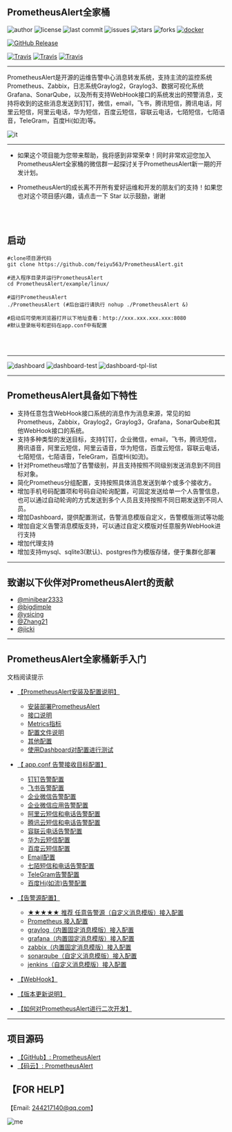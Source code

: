 ## PrometheusAlert全家桶

![author](https://img.shields.io/badge/author-jikun.zhang-blueviolet.svg)
![license](https://img.shields.io/github/license/feiyu563/PrometheusAlert.svg)
![last commit](https://img.shields.io/github/last-commit/feiyu563/PrometheusAlert.svg)
![issues](https://img.shields.io/github/issues/feiyu563/PrometheusAlert.svg)
![stars](https://img.shields.io/github/stars/feiyu563/PrometheusAlert.svg)
![forks](https://img.shields.io/github/forks/feiyu563/PrometheusAlert.svg)
[![docker](https://img.shields.io/docker/pulls/feiyu563/prometheus-alert.svg)](https://hub.docker.com/r/feiyu563/prometheus-alert)

[![GitHub Release](https://img.shields.io/github/release/feiyu563/PrometheusAlert.svg)](https://github.com/feiyu563/PrometheusAlert/releases)

[![Travis](https://img.shields.io/badge/language-Go-green.svg)]()
[![Travis](https://img.shields.io/badge/language-JavaScript-yellow.svg)]()
[![Travis](https://img.shields.io/badge/language-Shell-blue.svg)]()

-----------------

PrometheusAlert是开源的运维告警中心消息转发系统，支持主流的监控系统Prometheus、Zabbix，日志系统Graylog2，Graylog3、数据可视化系统Grafana、SonarQube，以及所有支持WebHook接口的系统发出的预警消息，支持将收到的这些消息发送到钉钉，微信，email，飞书，腾讯短信，腾讯电话，阿里云短信，阿里云电话，华为短信，百度云短信，容联云电话，七陌短信，七陌语音，TeleGram，百度Hi(如流)等。

![it](https://gitee.com/feiyu563/PrometheusAlert/raw/master/doc/it.png)

-----------------
* 如果这个项目能为您带来帮助，我将感到非常荣幸！同时非常欢迎您加入PrometheusAlert全家桶的微信群一起探讨关于PrometheusAlert新一期的开发计划。

* PrometheusAlert的成长离不开所有爱好运维和开发的朋友们的支持！如果您也对这个项目感兴趣，请点击一下 Star 以示鼓励，谢谢


<br>
<br>

## 启动

```
#clone项目源代码
git clone https://github.com/feiyu563/PrometheusAlert.git

#进入程序目录并运行PrometheusAlert
cd PrometheusAlert/example/linux/

#运行PrometheusAlert
./PrometheusAlert (#后台运行请执行 nohup ./PrometheusAlert &)

#启动后可使用浏览器打开以下地址查看：http://xxx.xxx.xxx.xxx:8080
#默认登录帐号和密码在app.conf中有配置
```


<br>
<br>

-----------------

![dashboard](https://gitee.com/feiyu563/PrometheusAlert/raw/master/doc/dashboard.png)
![dashboard-test](https://gitee.com/feiyu563/PrometheusAlert/raw/master/doc/dashboard-test.png)
![dashboard-tpl-list](https://gitee.com/feiyu563/PrometheusAlert/raw/master/doc/dashboard-tpl-list.png)

--------------------------------------

PrometheusAlert具备如下特性
---------------------

 - 支持任意包含WebHook接口系统的消息作为消息来源，常见的如Prometheus，Zabbix，Graylog2，Graylog3，Grafana，SonarQube和其他WebHook接口的系统。
 - 支持多种类型的发送目标，支持钉钉，企业微信，email，飞书，腾讯短信，腾讯语音，阿里云短信，阿里云语音，华为短信，百度云短信，容联云电话，七陌短信，七陌语音，TeleGram，百度Hi(如流)。
 - 针对Prometheus增加了告警级别，并且支持按照不同级别发送消息到不同目标对象。
 - 简化Prometheus分组配置，支持按照具体消息发送到单个或多个接收方。
 - 增加手机号码配置项和号码自动轮询配置，可固定发送给单一个人告警信息，也可以通过自动轮询的方式发送到多个人员且支持按照不同日期发送到不同人员。
 - 增加Dashboard，提供配置测试，告警消息模版自定义，告警模版测试等功能
 - 增加自定义告警消息模版支持，可以通过自定义模版对任意服务WebHook进行支持
 - 增加代理支持
 - 增加支持mysql、sqlite3(默认)、postgres作为模版存储，便于集群化部署
 
---------------------

致谢以下伙伴对PrometheusAlert的贡献
---------------------
 - [@minibear2333](https://github.com/minibear2333)
 - [@bigdimple](https://github.com/bigdimple)
 - [@ysicing](https://github.com/ysicing)
 - [@Zhang21](https://github.com/Zhang21)
 - [@jicki](https://github.com/jicki)


--------------------------------------

## PrometheusAlert全家桶新手入门

文档阅读提示


* [【PrometheusAlert安装及配置说明】](doc/readme/install.md)
  * [安装部署PrometheusAlert](doc/readme/install.md)
  * [接口说明](doc/readme/restful.md)
  * [Metrics指标](doc/readme/metrics.md)
  * [配置文件说明](doc/readme/setup.md)
  * [其他配置](doc/readme/other.md)
  * [使用Dashboard对配置进行测试](doc/readme/dashboard.md)
* [【 app.conf 告警接收目标配置】](doc/readme/dingding.md)
  * [钉钉告警配置](doc/readme/dingding.md)
  * [飞书告警配置](doc/readme/feishu.md)
  * [企业微信告警配置](doc/readme/wechat.md)
  * [企业微信应用告警配置](doc/readme/workwechat.md)
  * [阿里云短信和电话告警配置](doc/readme/aliyun.md)
  * [腾讯云短信和电话告警配置](doc/readme/tx.md)
  * [容联云电话告警配置](doc/readme/rly.md)
  * [华为云短信配置](doc/readme/hw.md)
  * [百度云短信配置](doc/readme/bd.md)
  * [Email配置](doc/readme/email.md)
  * [七陌短信和电话告警配置](doc/readme/7moor.md)
  * [TeleGram告警配置](doc/readme/tg.md)
  * [百度Hi(如流)告警配置](doc/readme/ruliu.md)
* [【告警源配置】](doc/readme/prometheus.md)
  * [★★★★★ 推荐 任意告警源（自定义消息模版）接入配置](doc/readme/customtpl.md)
  * [Prometheus 接入配置](doc/readme/prometheus.md)
  * [graylog（内置固定消息模版）接入配置](doc/readme/graylog.md)
  * [grafana（内置固定消息模版）接入配置](doc/readme/grafana.md)
  * [zabbix（内置固定消息模版）接入配置](doc/readme/zabbix.md)
  * [sonarqube（自定义消息模版）接入配置](doc/readme/sonarqube.md)
  * [jenkins（自定义消息模版）接入配置](doc/readme/jenkins.md)
* [【WebHook】](doc/readme/webhook.md)

* [【版本更新说明】](https://github.com/feiyu563/PrometheusAlert/releases)
* [【如何对PrometheusAlert进行二次开发】](https://github.com/feiyu563/PrometheusAlert/wiki/%E5%A6%82%E4%BD%95%E8%BF%9B%E8%A1%8C%E3%80%90PrometheusAlert%E3%80%91%E4%BA%8C%E6%AC%A1%E5%BC%80%E5%8F%91)


--------------------------------------

项目源码
----

 - [【GitHub】: PrometheusAlert](https://github.com/feiyu563/PrometheusAlert)
 - [【码云】: PrometheusAlert](https://gitee.com/feiyu563/PrometheusAlert)

【FOR HELP】
----
【Email: 244217140@qq.com】

![me](https://gitee.com/feiyu563/PrometheusAlert/raw/master/doc/wx.png)
